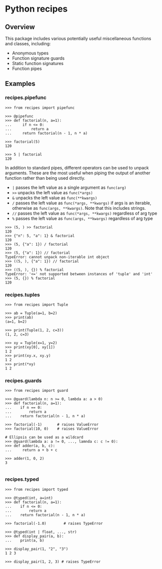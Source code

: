 # Python recipes

## Overview

This package includes various potentially useful miscellaneous functions and classes, including:
  * Anonymous types
  * Function signature guards
  * Static function signatures
  * Function pipes

## Examples

### recipes.pipefunc
```python3
>>> from recipes import pipefunc

>>> @pipefunc
>>> def factorial(n, a=1):
...     if n <= 0:
...         return a
...     return factorial(n - 1, n * a)

>>> factorial(5)
120

>>> 5 | factorial
120
```

In addition to standard pipes, different operators can be used to unpack arguments.
These are the most useful when piping the output of another function rather than being used
directly.
  * `|`  passes the left value as a single argument as `func(arg)`
  * `>>` unpacks the left value as `func(*args)`
  * `&`  unpacks the left value as `func(**kwargs)`
  * `/`  passes the left value as `func(*args, **kwargs)` if args is an iterable, otherwise as `func(args, **kwargs)`. Note that this includes strings.
  * `//` passes the left value as `func(*args, **kwargs)` regardless of arg type
  * `%`  passes the left value as `func(args, **kwargs)` regardless of arg type

```python3
>>> (5, ) >> factorial
120
>>> {"n": 5, "a": 1} & factorial
120
>>> (5, {"a": 1}) / factorial
120
>>> (5, {"a": 1}) // factorial
TypeError: cannot unpack non-iterable int object
>>> ((5, ), {"a": 1}) // factorial
120
>>> ((5, ), {}) % factorial
TypeError: '<=' not supported between instances of 'tuple' and 'int'
>>> (5, {}) % factorial
120
```

### recipes.tuples
```python3
>>> from recipes import Tuple

>>> ab = Tuple(a=1, b=2)
>>> print(ab)
(a=1, b=2)

>>> print(Tuple(1, 2, c=3))
(1, 2, c=3)

>>> xy = Tuple(x=1, y=2)
>>> print(xy[0], xy[1])
1 2
>>> print(xy.x, xy.y)
1 2
>>> print(*xy)
1 2
```

### recipes.guards

```python3
>>> from recipes import guard

>>> @guard(lambda n: n >= 0, lambda a: a > 0)
>>> def factorial(n, a=1):
...    if n == 0:
...        return a
...    return factorial(n - 1, n * a)

>>> factorial(-1)       # raises ValueError
>>> factorial(10, 0)    # raises ValueError

# Ellipsis can be used as a wildcard
>>> @guard(lambda a: a != 0, ..., lamnda c: c != 0):
>>> def adder(a, b, c):
...     return a + b + c

>>> adder(1, 0, 2)
3


```
### recipes.typed

```python3
>>> from recipes import typed

>>> @typed(int, a=int)
>>> def factorial(n, a=1):
...    if n <= 0:
...        return a
...    return factorial(n - 1, n * a)

>>> factorial(-1.0)        # raises TypeError

>>> @typed(int | float, ..., str)
>>> def display_pair(a, b):
...    print(a, b)

>>> display_pair(1, "2", "3")
1 2 3

>>> display_pair(1, 2, 3) # raises TypeError
```
